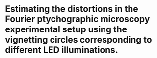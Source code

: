 # Estimating the distortions in the Fourier ptychographic microscopy experimental setup using the vignetting circles corresponding to different LED illuminations.
